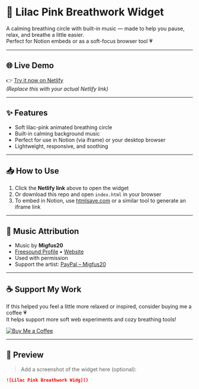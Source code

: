 # 🌸 Lilac Pink Breathwork Widget

A calming breathing circle with built-in music — made to help you pause, relax, and breathe a little easier.  
Perfect for Notion embeds or as a soft-focus browser tool 💗

---

## 🌐 Live Demo

👉 [Try it now on Netlify](https://your-netlify-link.netlify.app)  
_(Replace this with your actual Netlify link)_

---

## ✨ Features

- Soft lilac-pink animated breathing circle
- Built-in calming background music
- Perfect for use in Notion (via iframe) or your desktop browser
- Lightweight, responsive, and soothing

---

## 📥 How to Use

1. Click the **Netlify link** above to open the widget
2. Or download this repo and open `index.html` in your browser
3. To embed in Notion, use [htmlsave.com](https://htmlsave.com) or a similar tool to generate an iframe link

---

## 🎵 Music Attribution

- Music by **Migfus20**  
- [Freesound Profile](https://freesound.org/people/Migfus20) • [Website](https://migfus.site)  
- Used with permission  
- Support the artist: [PayPal – Migfus20](https://www.paypal.com/paypalme/migfus20)

---

## ☕ Support My Work

If this helped you feel a little more relaxed or inspired, consider buying me a coffee 💗  
It helps support more soft web experiments and cozy breathing tools!

[![Buy Me a Coffee](https://img.shields.io/badge/Buy%20Me%20a%20Coffee-pink?style=for-the-badge&logo=buy-me-a-coffee&logoColor=white)](https://coff.ee/ohnetter)

---

## 📸 Preview

> Add a screenshot of the widget here (optional):

```markdown
![Lilac Pink Breathwork Widg]()
